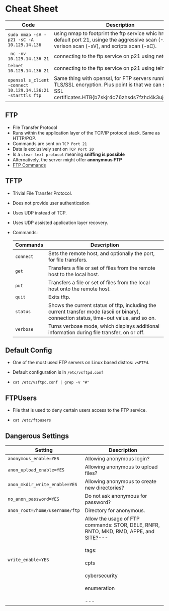 
# Cheat Sheet

| **Code**                                                   | **Description**                                                                                                                                                   |
| ---------------------------------------------------------- | ----------------------------------------------------------------------------------------------------------------------------------------------------------------- |
| `sudo nmap -sV -p21 -sC -A 10.129.14.136`                  | using nmap to footprint the ftp service whic hruns on default port 21, usinge the aggressive scan (-A), verison scan (-sV), and scripts scan (-sC).               |
| ` nc -nv 10.129.14.136 21`                                 | connecting to the ftp service on p21 using netcat                                                                                                                 |
| `telnet 10.129.14.136 21`                                  | connecting to the ftp service on p21 using telnet                                                                                                                 |
| `openssl s_client -connect 10.129.14.136:21 -starttls ftp` | Same thing with openssl, for FTP servers running on TLS/SSL encryption. Plus point is that we can see the SSL certificates.HTB{b7skjr4c76zhsds7fzhd4k3ujg7nhdjre} |

## FTP

- File Transfer Protocol
- Runs within the application layer of the TCP/IP protocol stack. Same as HTTP/POP.
- Commands are sent on `TCP Port 21`
- Data is exclusively sent on `TCP Port 20`
- Is a `clear text protocol` meaning **sniffing is possible**
- Alternatively, the server might offer **anonymous FTP**
- [FTP Commands](<(https://www.serv-u.com/ftp-server-windows/commands)>)

## TFTP

- Trivial File Transfer Protocol.

- Does not provide user authentication

- Uses UDP instead of TCP.

- Uses UDP assisted application layer recovery.

- Commands:
  
  | **Commands** | **Description**                                                                                                                        |
  | ------------ | -------------------------------------------------------------------------------------------------------------------------------------- |
  | `connect`    | Sets the remote host, and optionally the port, for file transfers.                                                                     |
  | `get`        | Transfers a file or set of files from the remote host to the local host.                                                               |
  | `put`        | Transfers a file or set of files from the local host onto the remote host.                                                             |
  | `quit`       | Exits tftp.                                                                                                                            |
  | `status`     | Shows the current status of tftp, including the current transfer mode (ascii or binary), connection status, time-out value, and so on. |
  | `verbose`    | Turns verbose mode, which displays additional information during file transfer, on or off.                                             |

## Default Config

- One of the most used FTP servers on Linux based distros: `vsFTPd`.

- Default configuration is in `/etc/vsftpd.conf`

- ```shell-session
  cat /etc/vsftpd.conf | grep -v "#"
  ```

## FTPUsers

- File that is used to deny certain users access to the FTP service.

- ```shell-session
  cat /etc/ftpusers
  ```

## Dangerous Settings

| **Setting**                    | **Description**                                                                                                                                                             |
| ------------------------------ | --------------------------------------------------------------------------------------------------------------------------------------------------------------------------- |
| `anonymous_enable=YES`         | Allowing anonymous login?                                                                                                                                                   |
| `anon_upload_enable=YES`       | Allowing anonymous to upload files?                                                                                                                                         |
| `anon_mkdir_write_enable=YES`  | Allowing anonymous to create new directories?                                                                                                                               |
| `no_anon_password=YES`         | Do not ask anonymous for password?                                                                                                                                          |
| `anon_root=/home/username/ftp` | Directory for anonymous.                                                                                                                                                    |
| `write_enable=YES`             | Allow the usage of FTP commands: STOR, DELE, RNFR, RNTO, MKD, RMD, APPE, and SITE?---<br/><br/>tags:<br/><br/>cpts<br/><br/>cybersecurity<br/><br/>enumeration<br/><br/>--- |
